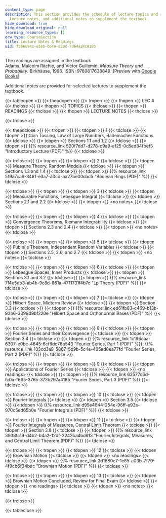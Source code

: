 ```yaml
---
content_type: page
description: This section provides the schedule of lecture topics and readings, the
  lecture notes, and additional notes to supplement the textbook.
hide_download: true
hide_download_original: null
learning_resource_types: []
ocw_type: CourseSection
title: Lecture Notes & Readings
uid: fb668941-e58b-c646-a20c-7d64a24c019b
---
```


The readings are assigned in the textbook  
Adams, Malcolm Ritchie, and Victor Guillemin. _Measure Theory and Probability_. Birkhäuse, 1996. ISBN: 9780817638849. \[Preview with [Google Books](http://books.google.com/books?id=LFgcCbJ9BccC&pg=PAfrontcover)\]

Additional notes are provided for selected lectures to supplement the textbook.

{{< tableopen >}}
{{< theadopen >}}
{{< tropen >}}
{{< thopen >}}
LEC #
{{< thclose >}}
{{< thopen >}}
TOPICS
{{< thclose >}}
{{< thopen >}}
READINGS
{{< thclose >}}
{{< thopen >}}
LECTURE NOTES
{{< thclose >}}

{{< trclose >}}

{{< theadclose >}}
{{< tropen >}}
{{< tdopen >}}
1
{{< tdclose >}}
{{< tdopen >}}
Coin Tossing, Law of Large Numbers, Rademacher Functions
{{< tdclose >}}
{{< tdopen >}}
Sections 1.1 and 1.2
{{< tdclose >}}
{{< tdopen >}}
{{% resource_link 520f7dd7-d278-c9a9-af25-0d5ed84fbef5 "Introductory Lecture (PDF)" %}}
{{< tdclose >}}

{{< trclose >}}
{{< tropen >}}
{{< tdopen >}}
2
{{< tdclose >}}
{{< tdopen >}}
Measure Theory, Random Models
{{< tdclose >}}
{{< tdopen >}}
Sections 1.3 and 1.4
{{< tdclose >}}
{{< tdopen >}}
{{% resource_link 5f9a7ca9-3481-e3a7-a0cd-aa27be00dad5 "Boolean Rings (PDF)" %}}
{{< tdclose >}}

{{< trclose >}}
{{< tropen >}}
{{< tdopen >}}
3
{{< tdclose >}}
{{< tdopen >}}
Measurable Functions, Lebesgue Integral
{{< tdclose >}}
{{< tdopen >}}
Sections 2.1 and 2.2
{{< tdclose >}}
{{< tdopen >}}
\<no notes>
{{< tdclose >}}

{{< trclose >}}
{{< tropen >}}
{{< tdopen >}}
4
{{< tdclose >}}
{{< tdopen >}}
Convergence Theorems, Riemann Integrability
{{< tdclose >}}
{{< tdopen >}}
Sections 2.3 and 2.4
{{< tdclose >}}
{{< tdopen >}}
\<no notes>
{{< tdclose >}}

{{< trclose >}}
{{< tropen >}}
{{< tdopen >}}
5
{{< tdclose >}}
{{< tdopen >}}
Fubini's Theorem, Independent Random Variables
{{< tdclose >}}
{{< tdopen >}}
Sections 2.5, 2.6, and 2.7
{{< tdclose >}}
{{< tdopen >}}
\<no notes>
{{< tdclose >}}

{{< trclose >}}
{{< tropen >}}
{{< tdopen >}}
6
{{< tdclose >}}
{{< tdopen >}}
Lebesgue Spaces, Inner Products
{{< tdclose >}}
{{< tdopen >}}
Sections 3.1 and 3.2
{{< tdclose >}}
{{< tdopen >}}
{{% resource_link 7f4e5db3-ab4b-9c8d-861a-4711731f4b7c "Lp Theory (PDF)" %}}
{{< tdclose >}}

{{< trclose >}}
{{< tropen >}}
{{< tdopen >}}
7
{{< tdclose >}}
{{< tdopen >}}
Hilbert Space, Midterm Review
{{< tdclose >}}
{{< tdopen >}}
Section 3.3
{{< tdclose >}}
{{< tdopen >}}
{{% resource_link ed61fb83-c469-b13b-92b6-3399d9bf220e "Hilbert Space and Orthonormal Bases (PDF)" %}}
{{< tdclose >}}

{{< trclose >}}
{{< tropen >}}
{{< tdopen >}}
8
{{< tdclose >}}
{{< tdopen >}}
Fourier Series and their Convergence
{{< tdclose >}}
{{< tdopen >}}
Section 3.4
{{< tdclose >}}
{{< tdopen >}}
{{% resource_link 1c196caa-6307-e0be-4645-6cf6dc76b543 "Fourier Series, Part 1 (PDF)" %}}, {{% resource_link 103cd3a9-5867-5d9b-5c4e-405ad8ea77fd "Fourier Series, Part 2 (PDF)" %}}
{{< tdclose >}}

{{< trclose >}}
{{< tropen >}}
{{< tdopen >}}
9
{{< tdclose >}}
{{< tdopen >}}
Applications of Fourier Series
{{< tdclose >}}
{{< tdopen >}}
\<no readings>
{{< tdclose >}}
{{< tdopen >}}
{{% resource_link 63577c6d-fc0a-f665-376b-373b297a4185 "Fourier Series, Part 3 (PDF)" %}}
{{< tdclose >}}

{{< trclose >}}
{{< tropen >}}
{{< tdopen >}}
10
{{< tdclose >}}
{{< tdopen >}}
Fourier Integrals
{{< tdclose >}}
{{< tdopen >}}
Section 3.5
{{< tdclose >}}
{{< tdopen >}}
{{% resource_link d95e4644-254e-96ff-e92a-970c5ed65b0e "Fourier Integrals (PDF)" %}}
{{< tdclose >}}

{{< trclose >}}
{{< tropen >}}
{{< tdopen >}}
11
{{< tdclose >}}
{{< tdopen >}}
Fourier Integrals of Measures, Central Limit Theorem
{{< tdclose >}}
{{< tdopen >}}
Section 3.8
{{< tdclose >}}
{{< tdopen >}}
{{% resource_link 3908fc19-d4b2-b4a2-12df-3242ba4bd613 "Fourier Integrals, Measures, and Central Limit Theorem (PDF)" %}}
{{< tdclose >}}

{{< trclose >}}
{{< tropen >}}
{{< tdopen >}}
12
{{< tdclose >}}
{{< tdopen >}}
Brownian Motion
{{< tdclose >}}
{{< tdopen >}}
\<no readings>
{{< tdclose >}}
{{< tdopen >}}
{{% resource_link 2d1680e7-1e65-a03b-7f79-4f9cb6f34bdc "Brownian Motion (PDF)" %}}
{{< tdclose >}}

{{< trclose >}}
{{< tropen >}}
{{< tdopen >}}
13
{{< tdclose >}}
{{< tdopen >}}
Brownian Motion Concluded, Review for Final Exam
{{< tdclose >}}
{{< tdopen >}}
\<no readings>
{{< tdclose >}}
{{< tdopen >}}
\<no notes>
{{< tdclose >}}

{{< trclose >}}

{{< tableclose >}}